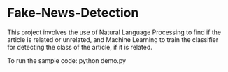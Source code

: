 # Fake-News-Detection
This project involves the use of Natural Language Processing to find if the article is related or unrelated, and Machine Learning to train the classifier for detecting the class of the article, if it is related.

To run the sample code: 
python demo.py
